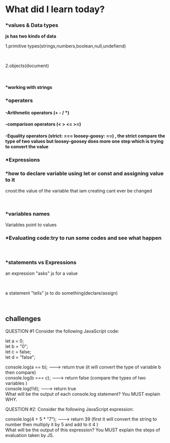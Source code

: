 <h1>What did I learn today?</h1>
<h3>*values & Data types </h3>
<p><strong>js has two kinds of data </strong></p> 
<p>1.primitive types(strings,numbers,boolean,null,undefiend)</p> </br>
<p>2.objects(document)</p> </br>
<h4>*working with strings</h4>
<h3>*operaters</h3>
<h4>-Arithmetic operators (+ - / *)</h4>
<h4>-comparison operators (< > <= >=)</h4>
<h4>-Equality operators (strict: ===  loosey-goosy: ==) , the strict compare the type of two values but loosey-goosey does more one step which is trying to convert the value</h4>
<h3>*Expressions</h3>
<h3>*how to declare variable using let or const and assigning value to it </h3>
<p>cnost:the value of the variable that iam creating cant ever be changed </p> </br>
<h3>*variables names </h3>
<p>Variables point to values </p>
<h3>*Evaluating code:try to run some codes and see what happen</h3> </br>
<h3>*statements vs Expressions </h3>
<p>an expression "asks" js for a value</p> </br>
<p>a statement "tells" js to do something(declare/assign)</p> </br>
<h2>challenges</h2>
<div>
QUESTION #1
Consider the following JavaScript code:

let a = 0;  </br>
let b = "0";  </br>
let c = false;  </br>
let d = "false";  </br>

console.log(a == b);  ---> return true (it will convert the type of variable b then compare)  </br>
console.log(b === c); ---> return false (compare the types of two variables )  </br>
console.log(!!d);     ---> return true  </br>
What will be the output of each console.log statement? You MUST explain WHY. </br>
</div>

<div>
QUESTION #2:
Consider the following JavaScript expression:

console.log(4 + 5 * "7"); ---> return 39 (first it will convert the string to number then multiply it by 5 and add to it 4 ) </br>
What will be the output of this expression? You MUST explain the steps of evaluation taken by JS. </br>
</div>
